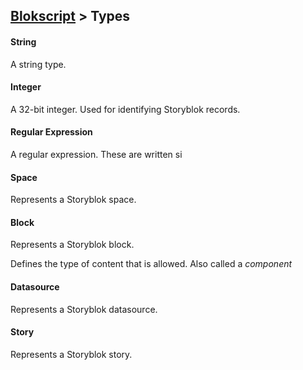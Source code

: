 ## [Blokscript](/) > Types

#### String

A string type.

#### Integer

A 32-bit integer.  Used for identifying Storyblok records.

#### Regular Expression

A regular expression.  These are written si

#### Space

Represents a Storyblok space.

#### Block

Represents a Storyblok block.

Defines the type of content that is allowed.  Also called a *component*

#### Datasource

Represents a Storyblok datasource.

#### Story

Represents a Storyblok story.
